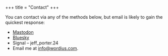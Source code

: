 +++
title = "Contact"
+++

You can contact via any of the methods below, but email is likely to gain the quickest response:

- [Mastodon](https://mastodon.social/@wordius)
- [Bluesky](https://bsky.app/profile/wordius.bsky.social)
- Signal – jeff_porter.24
- Email me at <a href='mailto&#58;%&#54;9nfo&#64;wor&#100;%6&#57;us&#46;&#37;&#54;3o%6D'>&#105;nfo&#64;wordius&#46;&#99;om</a>.

